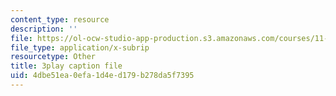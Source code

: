 ```yaml
---
content_type: resource
description: ''
file: https://ol-ocw-studio-app-production.s3.amazonaws.com/courses/11-601-introduction-to-environmental-policy-and-planning-fall-2016/4dbe51ea0efa1d4ed179b278da5f7395_gj8RoTm9jxM.srt
file_type: application/x-subrip
resourcetype: Other
title: 3play caption file
uid: 4dbe51ea-0efa-1d4e-d179-b278da5f7395
---
```


